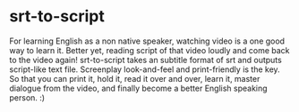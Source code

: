 # srt-to-script
For learning English as a non native speaker, watching video is a one good way to learn it. Better yet, reading script of that video loudly and come back to the video again! srt-to-script takes an subtitle format of srt and outputs script-like text file. Screenplay look-and-feel and print-friendly is the key. So that you can print it, hold it, read it over and over, learn it, master dialogue from the video, and finally become a better English speaking person. :)
